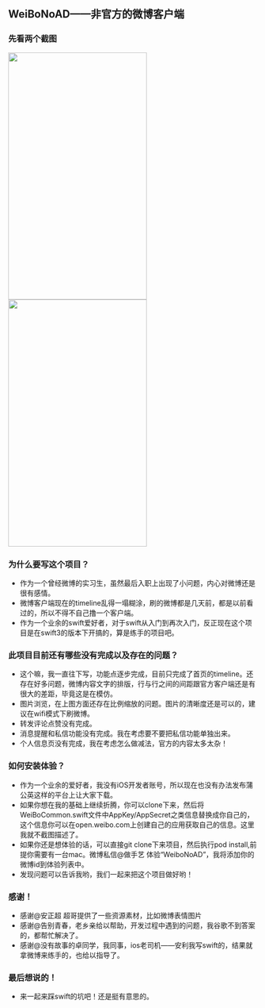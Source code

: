 ## WeiBoNoAD——非官方的微博客户端

### 先看两个截图
<img src="https://raw.githubusercontent.com/dyike/WeiboNoAD/master/img/weibo1.png" width="280px" height="498px" />
<img src="https://raw.githubusercontent.com/dyike/WeiboNoAD/master/img/weibo2.png" width="280px" height="498px" />

### 为什么要写这个项目？

* 作为一个曾经微博的实习生，虽然最后入职上出现了小问题，内心对微博还是很有感情。
* 微博客户端现在的timeline乱得一塌糊涂，刷的微博都是几天前，都是以前看过的，所以不得不自己撸一个客户端。
* 作为一个业余的swift爱好者，对于swift从入门到再次入门，反正现在这个项目是在swift3的版本下开搞的，算是练手的项目吧。

### 此项目目前还有哪些没有完成以及存在的问题？

* 这个嘛，我一直往下写，功能点逐步完成，目前只完成了首页的timeline。还存在好多问题，微博内容文字的排版，行与行之间的间距跟官方客户端还是有很大的差距，毕竟这是在模仿。
* 图片浏览，在上图方面还存在比例缩放的问题。图片的清晰度还是可以的，建议在wifi模式下刷微博。
* 转发评论点赞没有完成。
* 消息提醒和私信功能没有完成。我在考虑要不要把私信功能单独出来。
* 个人信息页没有完成，我在考虑怎么做减法，官方的内容太多太杂！

### 如何安装体验？

* 作为一个业余的爱好者，我没有iOS开发者账号，所以现在也没有办法发布蒲公英这样的平台上让大家下载。
* 如果你想在我的基础上继续折腾，你可以clone下来，然后将WeiBoCommon.swift文件中AppKey/AppSecret之类信息替换成你自己的，这个信息你可以在open.weibo.com上创建自己的应用获取自己的信息。这里我就不截图描述了。
* 如果你还是想体验的话，可以直接git clone下来项目，然后执行pod install,前提你需要有一台mac。微博私信@做手艺 体验“WeiboNoAD”，我将添加你的微博id到体验列表中。
* 发现问题可以告诉我哟，我们一起来把这个项目做好哟！

### 感谢！

* 感谢@安正超 超哥提供了一些资源素材，比如微博表情图片
* 感谢@告别青春，老乡亲给以帮助，开发过程中遇到的问题，我谷歌不到答案的，都帮忙解决了。
* 感谢@没有故事的卓同学，我同事，ios老司机——安利我写swift的，结果就拿微博来练手的，也给以指导了。

### 最后想说的！

* 来一起来踩swift的坑吧！还是挺有意思的。